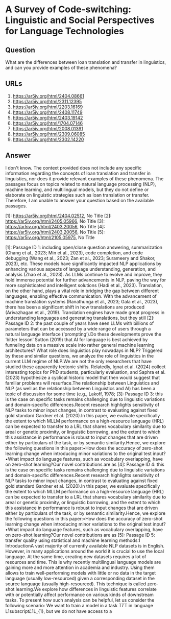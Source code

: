 # A Survey of Code-switching: Linguistic and Social Perspectives for Language Technologies

## Question

What are the differences between loan translation and transfer in linguistics, and can you provide examples of these phenomena?

## URLs

1. https://ar5iv.org/html/2404.08661
2. https://ar5iv.org/html/2311.12395
3. https://ar5iv.org/html/2203.16169
4. https://ar5iv.org/html/2408.11749
5. https://ar5iv.org/html/2403.19142
6. https://ar5iv.org/html/1704.07146
7. https://ar5iv.org/html/2008.01391
8. https://ar5iv.org/html/2309.06085
9. https://ar5iv.org/html/2302.14220

## Answer

I don't know. The context provided does not include any specific information regarding the concepts of loan translation and transfer in linguistics, nor does it provide relevant examples of these phenomena. The passages focus on topics related to natural language processing (NLP), machine learning, and multilingual models, but they do not define or elaborate on linguistic strategies such as loan translation or transfer. Therefore, I am unable to answer your question based on the available passages.

[1]: https://ar5iv.org/html/2404.02512, No Title
[2]: https://ar5iv.org/html/2405.05966, No Title
[3]: https://ar5iv.org/html/2403.20056, No Title
[4]: https://ar5iv.org/html/2403.20056, No Title
[5]: https://ar5iv.org/html/2105.05975, No Title

[1]: Passage ID 1: including open/close question answering, summarization (Chang et al., 2023; Min et al., 2023), code completion, and code debugging (Wang et al., 2023; Zan et al., 2023; Surameery and Shakor, 2023), etc. These models have significantly impacted NLP applications by enhancing various aspects of language understanding, generation, and analysis (Zhao et al., 2023). As LLMs continue to evolve and improve, they hold immense potential for further advancements in NLP, paving the way for more sophisticated and intelligent solutions (Hadi et al., 2023). Translation, on the other hand, plays a vital role in bridging the gap between different languages, enabling effective communication. With the advancement of machine translation systems (Ranathunga et al., 2023; Gala et al., 2023), there has been a significant shift in how translations are produced (Arivazhagan et al., 2019). Translation engines have made great progress in understanding languages and generating translations, but they still
[2]: Passage ID 2: the past couple of years have seen LLMs with billions of parameters that can be accessed by a wide range of users through a natural language interface (‘prompting’).Do these developments prove the ‘bitter lesson’ Sutton (2019) that AI for language is best achieved by funneling data on a massive scale into rather general machine learning architectures? What role does linguistics play nowadays in NLP? Triggered by these and similar questions, we analyze the role of linguistics in the current LLM regime of NLP.We are not the only researchers that have studied these apparently tectonic shifts. Relatedly, Ignat et al. (2024) collect interesting topics for PhD students, particularly evaluation, and Saphra et al. (2023) hypothesize a cyclical historic model that then would suggest that familiar problems will resurface.The relationship between Linguistics and NLP (as well as the relationship between Linguistics and AI) has been a topic of discussion for some time (e.g., Lakoff, 1978;
[3]: Passage ID 3: this is the case on specific tasks remains challenging due to linguistic variations and domain-specific differences.Recent research highlights sensitivity of NLP tasks to minor input changes, in contrast to evaluating against fixed gold standard Gardner et al. (2020).In this paper, we evaluate specifically the extent to which MLLM performance on a high-resource language (HRL) can be expected to transfer to a LRL that shares vocabulary similarity due to areal or genetic proximity, or linguistic borrowing, and the extent to which this assistance in performance is robust to input changes that are driven either by particulars of the task, or by semantic similarity.Hence, we explore the following questions in this paper:•How does the accuracy of zero-shot learning change when introducing minor variations to the original test input?•What impact do language features, such as vocabulary overlapping, have on zero-shot learning?Our novel contributions are as
[4]: Passage ID 4: this is the case on specific tasks remains challenging due to linguistic variations and domain-specific differences.Recent research highlights sensitivity of NLP tasks to minor input changes, in contrast to evaluating against fixed gold standard Gardner et al. (2020).In this paper, we evaluate specifically the extent to which MLLM performance on a high-resource language (HRL) can be expected to transfer to a LRL that shares vocabulary similarity due to areal or genetic proximity, or linguistic borrowing, and the extent to which this assistance in performance is robust to input changes that are driven either by particulars of the task, or by semantic similarity.Hence, we explore the following questions in this paper:•How does the accuracy of zero-shot learning change when introducing minor variations to the original test input?•What impact do language features, such as vocabulary overlapping, have on zero-shot learning?Our novel contributions are as
[5]: Passage ID 5: transfer quality using statistical and machine learning methods.1 IntroductionA vast majority of currently available NLP datasets is in English. However, in many applications around the world it is crucial to use the local language. At the same time, creating new datasets requires a lot of resources and time. This is why recently multilingual language models are gaining more and more attention in academia and industry. Using them allows to train well-performing models with little or no data in the target language (usually low-resourced) given a corresponding dataset in the source language (usually high-resourced). This technique is called zero-shot learning.We explore how differences in linguistic features correlate with or potentially affect performance on various kinds of downstream tasks. To present how such analysis can be helpful, let us consider the following scenario: We want to train a model in a task T𝑇T in language L1subscript𝐿1L_{1}, but we do not have access to a